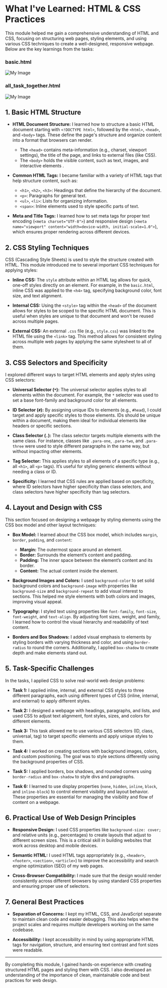 # What I've Learned: HTML & CSS Practices

This module helped me gain a comprehensive understanding of HTML and CSS, focusing on structuring web pages, styling elements, and using various CSS techniques to create a well-designed, responsive webpage. Below are the key learnings from the tasks:
### basic.html
<img src="images/ss1.png" alt="My Image"/>  <br>

### all_task_together.html
<img src="images/ss2.png" alt="My Image"/>
<br>

## 1. **Basic HTML Structure**
   - **HTML Document Structure:** 
     I learned how to structure a basic HTML document starting with `<!DOCTYPE html>`, followed by the `<html>`, `<head>`, and `<body>` tags. These define the page's structure and organize content into a format that browsers can render.
     - The `<head>` contains meta-information (e.g., charset, viewport settings), the title of the page, and links to external files (like CSS).
     - The `<body>` holds the visible content, such as text, images, and interactive elements .
   
   - **Common HTML Tags:** 
     I became familiar with a variety of HTML tags that help structure content, such as:
     - `<h1>`, `<h2>`, `<h3>`: Headings that define the hierarchy of the document.
     - `<p>`: Paragraphs for general text.
     - `<ul>`, `<li>`: Lists for organizing information.
     - `<span>`: Inline elements used to style specific parts of text.
   
   - **Meta and Title Tags:** 
     I learned how to set meta tags for proper text encoding (`<meta charset="UTF-8">`) and responsive design (`<meta name="viewport" content="width=device-width, initial-scale=1.0">`), which ensures proper rendering across different devices.

## 2. **CSS Styling Techniques**
   CSS (Cascading Style Sheets) is used to style the structure created with HTML. This module introduced me to several important CSS techniques for applying styles:

   - **Inline CSS:** 
     The `style` attribute within an HTML tag allows for quick, one-off styles directly on an element. For example, in the `basic.html`, inline CSS was applied to the `<h4>` tag, specifying background color, font size, and text alignment.

   - **Internal CSS:** 
     Using the `<style>` tag within the `<head>` of the document allows for styles to be scoped to the specific HTML document. This is useful when styles are unique to that document and won't be reused across multiple pages.
   
   - **External CSS:** 
     An external `.css` file (e.g., `style.css`) was linked to the HTML file using the `<link>` tag. This method allows for consistent styling across multiple web pages by applying the same stylesheet to all of them.

## 3. **CSS Selectors and Specificity**
   I explored different ways to target HTML elements and apply styles using CSS selectors:

   - **Universal Selector (`*`):** 
     The universal selector applies styles to all elements within the document. For example, the `*` selector was used to set a base font-family and background color for all elements.
   
   - **ID Selector (`#`):** 
     By assigning unique IDs to elements (e.g., `#head`), I could target and apply specific styles to those elements. IDs should be unique within a document, making them ideal for individual elements like headers or specific sections.
   
   - **Class Selector (`.`):** 
     The class selector targets multiple elements with the same class. For instance, classes like `.para-one`, `.para-two`, and `.para-three` were used to style different paragraphs in the same way, but without impacting other elements.
   
   - **Tag Selector:** 
     This applies styles to all elements of a specific type (e.g., all `<h1>`, all `<p>` tags). It’s useful for styling generic elements without needing a class or ID.

   - **Specificity:** 
     I learned that CSS rules are applied based on specificity, where ID selectors have higher specificity than class selectors, and class selectors have higher specificity than tag selectors.

## 4. **Layout and Design with CSS**
   This section focused on designing a webpage by styling elements using the CSS box model and other layout techniques:

   - **Box Model:** 
     I learned about the CSS box model, which includes `margin`, `border`, `padding`, and `content`:
     - **Margin:** The outermost space around an element.
     - **Border:** Surrounds the element’s content and padding.
     - **Padding:** The inner space between the element’s content and its border.
     - **Content:** The actual content inside the element.

   - **Background Images and Colors:** 
     I used `background-color` to set solid background colors and `background-image` with properties like `background-size` and `background-repeat` to add visual interest to sections. This helped me style elements with both colors and images, improving visual appeal.

   - **Typography:** 
     I styled text using properties like `font-family`, `font-size`, `font-weight`, and `text-align`. By adjusting font sizes, weight, and family, I learned how to control the visual hierarchy and readability of text content.

   - **Borders and Box Shadows:** 
     I added visual emphasis to elements by styling borders with varying thickness and color, and using `border-radius` to round the corners. Additionally, I applied `box-shadow` to create depth and make elements stand out.

## 5. **Task-Specific Challenges**
   In the tasks, I applied CSS to solve real-world web design problems:

   - **Task 1:** 
     I applied inline, internal, and external CSS styles to three different paragraphs, each using different types of CSS (inline, internal, and external) to apply different styles.
   
   - **Task 2:** 
     I designed a webpage with headings, paragraphs, and lists, and used CSS to adjust text alignment, font styles, sizes, and colors for different elements.
   
   - **Task 3:** 
     This task allowed me to use various CSS selectors (ID, class, universal, tag) to target specific elements and apply unique styles to them.

   - **Task 4:** 
     I worked on creating sections with background images, colors, and custom positioning. The goal was to style sections differently using the background properties of CSS.
   
   - **Task 5:** 
     I applied borders, box shadows, and rounded corners using `border-radius` and `box-shadow` to style divs and paragraphs.
   
   - **Task 6:** 
     I learned to use display properties (`none`, `hidden`, `inline`, `block`, and `inline-block`) to control element visibility and layout behavior. These properties are essential for managing the visibility and flow of content on a webpage.

## 6. **Practical Use of Web Design Principles**
   - **Responsive Design:** 
     I used CSS properties like `background-size: cover;` and relative units (e.g., percentages) to create layouts that adjust to different screen sizes. This is a critical skill in building websites that work across desktop and mobile devices.

   - **Semantic HTML:** 
     I used HTML tags appropriately (e.g., `<header>`, `<footer>`, `<section>`, `<article>`) to improve the accessibility and search engine optimization (SEO) of my web pages.

   - **Cross-Browser Compatibility:** 
     I made sure that the design would render consistently across different browsers by using standard CSS properties and ensuring proper use of selectors.

## 7. **General Best Practices**
   - **Separation of Concerns:** 
     I kept my HTML, CSS, and JavaScript separate to maintain clean code and easier debugging. This also helps when the project scales and requires multiple developers working on the same codebase.
   
   - **Accessibility:** 
     I kept accessibility in mind by using appropriate HTML tags for navigation, structure, and ensuring text contrast and font sizes were readable.

---

By completing this module, I gained hands-on experience with creating structured HTML pages and styling them with CSS. I also developed an understanding of the importance of clean, maintainable code and best practices for web design.
